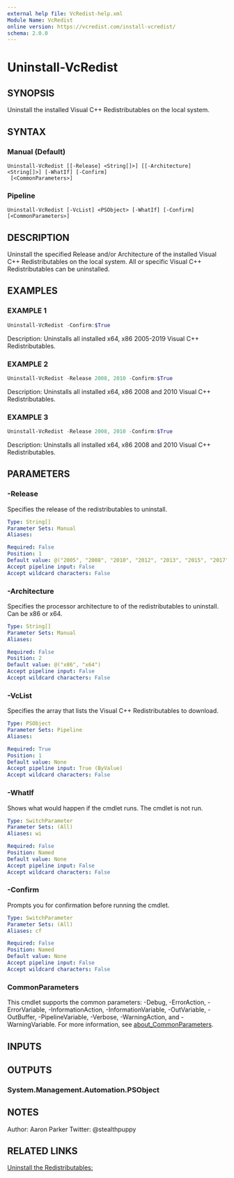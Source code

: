 ```yaml
---
external help file: VcRedist-help.xml
Module Name: VcRedist
online version: https://vcredist.com/install-vcredist/
schema: 2.0.0
---
```


# Uninstall-VcRedist

## SYNOPSIS

Uninstall the installed Visual C++ Redistributables on the local system.

## SYNTAX

### Manual (Default)
```
Uninstall-VcRedist [[-Release] <String[]>] [[-Architecture] <String[]>] [-WhatIf] [-Confirm]
 [<CommonParameters>]
```

### Pipeline
```
Uninstall-VcRedist [-VcList] <PSObject> [-WhatIf] [-Confirm] [<CommonParameters>]
```

## DESCRIPTION

Uninstall the specified Release and/or Architecture of the installed Visual C++ Redistributables on the local system. All or specific Visual C++ Redistributables can be uninstalled.

## EXAMPLES

### EXAMPLE 1

```powershell
Uninstall-VcRedist -Confirm:$True
```

Description:
Uninstalls all installed x64, x86 2005-2019 Visual C++ Redistributables.

### EXAMPLE 2

```powershell
Uninstall-VcRedist -Release 2008, 2010 -Confirm:$True
```

Description:
Uninstalls all installed x64, x86 2008 and 2010 Visual C++ Redistributables.

### EXAMPLE 3

```powershell
Uninstall-VcRedist -Release 2008, 2010 -Confirm:$True
```

Description:
Uninstalls all installed x64, x86 2008 and 2010 Visual C++ Redistributables.

## PARAMETERS

### -Release

Specifies the release of the redistributables to uninstall.

```yaml
Type: String[]
Parameter Sets: Manual
Aliases:

Required: False
Position: 1
Default value: @("2005", "2008", "2010", "2012", "2013", "2015", "2017", "2019")
Accept pipeline input: False
Accept wildcard characters: False
```

### -Architecture

Specifies the processor architecture to of the redistributables to uninstall.
Can be x86 or x64.

```yaml
Type: String[]
Parameter Sets: Manual
Aliases:

Required: False
Position: 2
Default value: @("x86", "x64")
Accept pipeline input: False
Accept wildcard characters: False
```

### -VcList

Specifies the array that lists the Visual C++ Redistributables to download.

```yaml
Type: PSObject
Parameter Sets: Pipeline
Aliases:

Required: True
Position: 1
Default value: None
Accept pipeline input: True (ByValue)
Accept wildcard characters: False
```

### -WhatIf

Shows what would happen if the cmdlet runs.
The cmdlet is not run.

```yaml
Type: SwitchParameter
Parameter Sets: (All)
Aliases: wi

Required: False
Position: Named
Default value: None
Accept pipeline input: False
Accept wildcard characters: False
```

### -Confirm

Prompts you for confirmation before running the cmdlet.

```yaml
Type: SwitchParameter
Parameter Sets: (All)
Aliases: cf

Required: False
Position: Named
Default value: None
Accept pipeline input: False
Accept wildcard characters: False
```

### CommonParameters
This cmdlet supports the common parameters: -Debug, -ErrorAction, -ErrorVariable, -InformationAction, -InformationVariable, -OutVariable, -OutBuffer, -PipelineVariable, -Verbose, -WarningAction, and -WarningVariable. For more information, see [about_CommonParameters](http://go.microsoft.com/fwlink/?LinkID=113216).

## INPUTS

## OUTPUTS

### System.Management.Automation.PSObject

## NOTES

Author: Aaron Parker
Twitter: @stealthpuppy

## RELATED LINKS

[Uninstall the Redistributables:](https://vcredist.com/uninstall-vcredist/)
